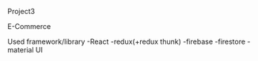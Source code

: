 Project3

E-Commerce

Used framework/library
-React
-redux(+redux thunk)
-firebase
-firestore
-material UI
